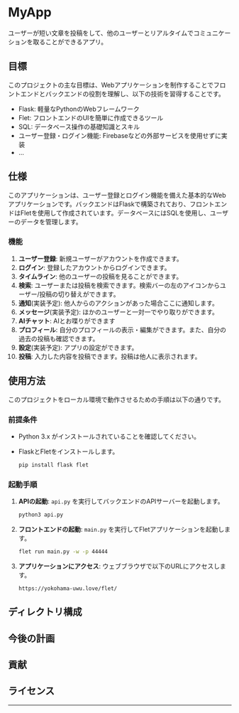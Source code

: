 # MyApp

ユーザーが短い文章を投稿をして、他のユーザーとリアルタイムでコミュニケーションを取ることができるアプリ。

## 目標

このプロジェクトの主な目標は、Webアプリケーションを制作することでフロントエンドとバックエンドの役割を理解し、以下の技術を習得することです。

- Flask: 軽量なPythonのWebフレームワーク
- Flet: フロントエンドのUIを簡単に作成できるツール
- SQL: データベース操作の基礎知識とスキル
- ユーザー登録・ログイン機能: Firebaseなどの外部サービスを使用せずに実装
- ...

## 仕様

このアプリケーションは、ユーザー登録とログイン機能を備えた基本的なWebアプリケーションです。バックエンドはFlaskで構築されており、フロントエンドはFletを使用して作成されています。データベースにはSQLを使用し、ユーザーのデータを管理します。

### 機能

1. **ユーザー登録**: 新規ユーザーがアカウントを作成できます。
2. **ログイン**: 登録したアカウントからログインできます。
3. **タイムライン**: 他のユーザーの投稿を見ることができます。
4. **検索**: ユーザーまたは投稿を検索できます。検索バーの左のアイコンからユーザー/投稿の切り替えができます。
5. **通知**(実装予定): 他人からのアクションがあった場合ここに通知します。
6. **メッセージ**(実装予定): ほかのユーザーと一対一でやり取りができます。
7. **AIチャット**: AIとお喋りができます
8. **プロフィール**: 自分のプロフィールの表示・編集ができます。また、自分の過去の投稿も確認できます。
9. **設定**(実装予定): アプリの設定ができます。
10. **投稿**: 入力した内容を投稿できます。投稿は他人に表示されます。


## 使用方法

このプロジェクトをローカル環境で動作させるための手順は以下の通りです。

### 前提条件

- Python 3.x がインストールされていることを確認してください。
- FlaskとFletをインストールします。

    ```bash
    pip install flask flet
    ```

### 起動手順

1. **APIの起動**: `api.py` を実行してバックエンドのAPIサーバーを起動します。

    ```bash
    python3 api.py
    ```

2. **フロントエンドの起動**: `main.py` を実行してFletアプリケーションを起動します。

    ```bash
    flet run main.py -w -p 44444
    ```

3. **アプリケーションにアクセス**: ウェブブラウザで以下のURLにアクセスします。

    ```
    https://yokohama-uwu.love/flet/
    ```

## ディレクトリ構成

## 今後の計画

## 貢献

## ライセンス


---
